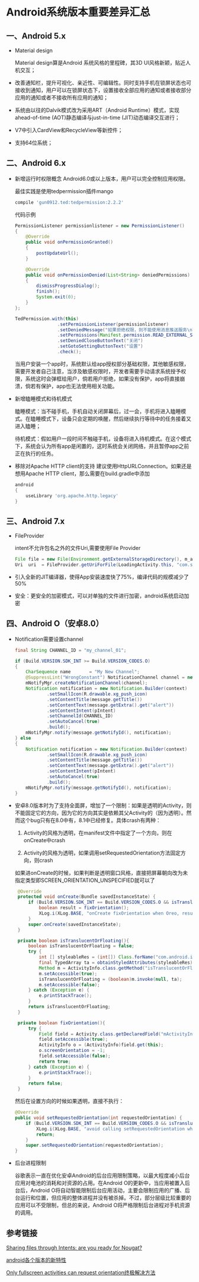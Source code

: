 # Android系统版本重要差异汇总

## 一、Android 5.x

- Material design

    Material design算是Android 系统风格的里程碑，其3D UI风格新颖，贴近人机交互；
- 改善通知栏，提升可视化、亲近性、可编辑性。同时支持手机在锁屏状态也可接收到通知，用户可以在锁屏状态下，设置接收全部应用的通知或者接收部分应用的通知或者不接收所有应用的通知；

- 系统由以往的Dalvik模式改为采用ART（Android Runtime）模式，实现ahead-of-time (AOT)静态编译与just-in-time (JIT)动态编译交互进行；

- V7中引入CardView和RecycleView等新控件；

- 支持64位系统；

## 二、Android 6.x

- 新增运行时权限概念
    Android6.0或以上版本，用户可以完全控制应用权限。

    最佳实践是使用tedpermission插件mango

    ``` gradle
    compile 'gun0912.ted:tedpermission:2.2.2'
    ```

    代码示例

    ``` java
    PermissionListener permissionlistener = new PermissionListener()
    {
        @Override
        public void onPermissionGranted()
        {
            postUpdateUrl();
        }

        @Override
        public void onPermissionDenied(List<String> deniedPermissions)
        {
            dismissProgressDialog();
            finish();
            System.exit(0);
        }
    };

    TedPermission.with(this)
                    .setPermissionListener(permissionlistener)
                    .setDeniedMessage("如果拒绝权限，则不能使用消息推送服务\n\n请点击 [设置] > [权限] > [存储]")
                    .setPermissions(Manifest.permission.READ_EXTERNAL_STORAGE, Manifest.permission.WRITE_EXTERNAL_STORAGE)
                    .setDeniedCloseButtonText("关闭")
                    .setGotoSettingButtonText("设置")
                    .check();
    ```

    当用户安装一个app时，系统默认给app授权部分基础权限，其他敏感权限，需要开发者自己注意，当涉及敏感权限时，开发者需要手动请求系统授予权限，系统这时会弹框给用户，倘若用户拒绝，如果没有保护，app将直接崩溃，倘若有保护，app也无法使用相关功能。

- 新增瞌睡模式和待机模式

    瞌睡模式：当不碰手机，手机自动关闭屏幕后，过一会，手机将进入瞌睡模式。在瞌睡模式下，设备只会定期的唤醒，然后继续执行等待中的任务接着又进入瞌睡；

    待机模式：假如用户一段时间不触碰手机，设备将进入待机模式。在这个模式下，系统会认为所有app是闲置的，这时系统会关闭网络，并且暂停app之前正在执行的任务。

- 移除对Apache HTTP client的支持
    建议使用HttpURLConnection。如果还是想用Apache HTTP client，那么需要在build.gradle中添加

    ```gradle
    android
    {
        useLibrary 'org.apache.http.legacy'
    }
    ```

## 三、Android 7.x

- FileProvider

    intent不允许包名之外的文件Uri,需要使用File Provider

    ```java
    File file = new File(Environment.getExternalStorageDirectory(), m_appNameStr);
    Uri  uri  = FileProvider.getUriForFile(LoadingActivity.this, "com.sdbean.recommendstock.Tool.GenericFileProvider", file);
    ```

- 引入全新的JIT编译器，使得App安装速度快了75%，编译代码的规模减少了50%

- 安全：更安全的加密模式，可以对单独的文件进行加密，android系统启动加密

## 四、Android O（安卓8.0）

- Notification需要设置channel

    ``` java
    final String CHANNEL_ID = "my_channel_01";

    if (Build.VERSION.SDK_INT >= Build.VERSION_CODES.O)
    {
        CharSequence name       = "My New Channel";
        @SuppressLint("WrongConstant") NotificationChannel channel = new NotificationChannel(CHANNEL_ID, name, android.app.NotificationManager.IMPORTANCE_HIGH);
        mNotifyMgr.createNotificationChannel(channel);
        Notification notification = new Notification.Builder(context)
                .setSmallIcon(R.drawable.xg_push_icon)
                .setContentTitle(message.getTitle())
                .setContentText(message.getExtra().get("alert"))
                .setContentIntent(pIntent)
                .setChannelId(CHANNEL_ID)
                .setAutoCancel(true)
                .build();
        mNotifyMgr.notify(message.getNotifyId(), notification);
    } else
    {
        Notification notification = new Notification.Builder(context)
                .setSmallIcon(R.drawable.xg_push_icon)
                .setContentTitle(message.getTitle())
                .setContentText(message.getExtra().get("alert"))
                .setContentIntent(pIntent)
                .setAutoCancel(true)
                .build();
        mNotifyMgr.notify(message.getNotifyId(), notification);
    }
    ```

- 安卓8.0版本时为了支持全面屏，增加了一个限制：如果是透明的Activity，则不能固定它的方向，因为它的方向其实是依赖其父Activity的（因为透明）。然而这个bug只有在8.0中有，8.1中已经修复。具体crash有两种：

   1. Activity的风格为透明，在manifest文件中指定了一个方向，则在onCreate中crash

   2. Activity的风格为透明，如果调用setRequestedOrientation方法固定方向，则crash

   如果进onCreate的时候，如果判断是透明窗口风格，直接把屏幕朝向改为未指定类型即SCREEN_ORIENTATION_UNSPECIFIED就可以了

   ``` java
    @Override
    protected void onCreate(Bundle savedInstanceState) {
        if (Build.VERSION.SDK_INT == Build.VERSION_CODES.O && isTranslucentOrFloating()) {
            boolean result = fixOrientation();
            XLog.i(XLog.BASE, "onCreate fixOrientation when Oreo, result = " + result);
        }
        super.onCreate(savedInstanceState);
    }

    private boolean isTranslucentOrFloating(){
        boolean isTranslucentOrFloating = false;
        try {
            int [] styleableRes = (int[]) Class.forName("com.android.internal.R$styleable").getField("Window").get(null);
            final TypedArray ta = obtainStyledAttributes(styleableRes);
            Method m = ActivityInfo.class.getMethod("isTranslucentOrFloating", TypedArray.class);
            m.setAccessible(true);
            isTranslucentOrFloating = (boolean)m.invoke(null, ta);
            m.setAccessible(false);
        } catch (Exception e) {
            e.printStackTrace();
        }
        return isTranslucentOrFloating;
    }

    private boolean fixOrientation(){
        try {
            Field field = Activity.class.getDeclaredField("mActivityInfo");
            field.setAccessible(true);
            ActivityInfo o = (ActivityInfo)field.get(this);
            o.screenOrientation = -1;
            field.setAccessible(false);
            return true;
        } catch (Exception e) {
            e.printStackTrace();
        }
        return false;
    }
   ```

   然后在设置方向的时候如果透明，直接不执行：

    ``` java
    @Override
    public void setRequestedOrientation(int requestedOrientation) {
        if (Build.VERSION.SDK_INT == Build.VERSION_CODES.O && isTranslucentOrFloating()) {
            XLog.i(XLog.BASE, "avoid calling setRequestedOrientation when Oreo.");
            return;
        }
        super.setRequestedOrientation(requestedOrientation);
    }
    ```

- 后台进程限制

    谷歌表示一直在优化安卓Android的后台应用限制策略，以最大程度减小后台应用对电池的消耗和对资源的占用。在Android O的更新中，当应用被置入后台后，Android O将自动智能限制后台应用活动，主要会限制应用的广播、后台运行和位置，但应用的整体进程并没有被杀掉。不过，部分层级比较重要的应用可以不受限制，但总的来说，Android O将严格限制后台进程对手机资源的调用。

## 参考链接

[Sharing files through Intents: are you ready for Nougat?](https://proandroiddev.com/sharing-files-though-intents-are-you-ready-for-nougat-70f7e9294a0b)

[android各个版本的新特性](https://www.jianshu.com/p/88409d6f5795)

[Only fullscreen activities can request orientation终极解决方法](https://blog.csdn.net/starry_eve/article/details/82777160)